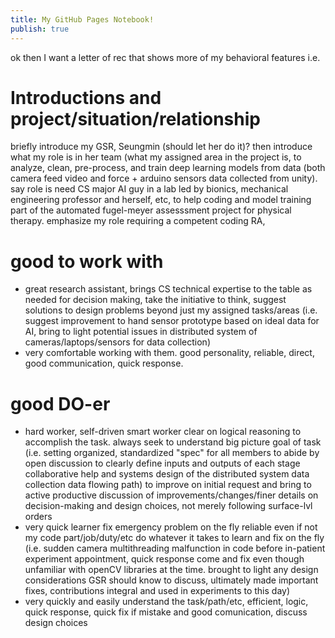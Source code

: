 ```yaml
---
title: My GitHub Pages Notebook!
publish: true
---
```



ok then I want a letter of rec that shows more of my behavioral features i.e.

# Introductions and project/situation/relationship
briefly introduce my GSR, Seungmin (should let her do it)?  then introduce what my role is in her team (what my assigned area in the project is, to analyze, clean, pre-process, and train deep learning models from data (both camera feed video and force + arduino sensors data collected from unity). say role is need CS major AI guy in a lab led by bionics, mechanical engineering professor and herself, etc, to help coding and model training part of the automated fugel-meyer assesssment project for physical therapy. emphasize my role requiring a competent coding RA, 

# good to work with
- great research assistant, brings CS technical expertise to the table as needed for decision making, take the initiative to think, suggest solutions to design problems beyond just my assigned tasks/areas (i.e. suggest improvement to hand sensor prototype based on ideal data for AI, bring to light potential issues in distributed system of cameras/laptops/sensors for data collection)
- very comfortable working with them. good personality, reliable, direct, good communication, quick response. 
# good DO-er
- hard worker, self-driven smart worker clear on logical reasoning to accomplish the task. always seek to understand big picture goal of task (i.e. setting organized, standardized "spec" for all members to abide by open discussion to clearly define inputs and outputs of each stage collaborative help and systems design of the distributed system data collection data flowing path) to improve on initial request and bring to active productive discussion of improvements/changes/finer details on decision-making and design choices, not merely following surface-lvl orders
- very quick learner fix emergency problem on the fly reliable even if not my code part/job/duty/etc do whatever it takes to learn and fix on the fly (i.e. sudden camera multithreading malfunction in code before in-patient experiment appointment, quick response come and fix even though unfamiliar with openCV libraries at the time. brought to light any design considerations GSR should know to discuss, ultimately made important fixes, contributions integral and used in experiments to this day)
- very quickly and easily understand the task/path/etc, efficient, logic, quick response, quick fix if mistake and good comunication, discuss design choices  
